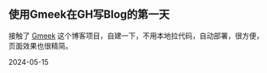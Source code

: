 ## 使用Gmeek在GH写Blog的第一天

接触了 [Gmeek](https://github.com/Meekdai/Gmeek) 这个博客项目，自建一下，不用本地拉代码，自动部署，很方便，页面效果也很精简。

2024-05-15